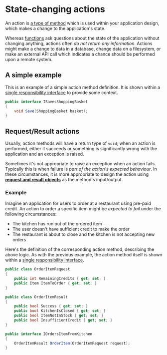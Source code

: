 # State-changing actions
An action is [a type of method] which is used within your application design, which makes a change to the application's state.

Whereas [functions] ask questions about the state of the application without changing anything, actions often *do not return any information*. Actions might make a change to data in a database, change data on a filesystem, or make an external API call which indicates a chance should be performed upon a remote system.

[a type of method]: MethodDesign.md
[functions]: SideEffectFreeFunctions.md

## A simple example
This is an example of a simple action method definition. It is shown within a [single responsibility interface] to provide some context.

```csharp
public interface ISavesShoppingBasket
{
    void Save(ShoppingBasket basket);
}
```

## <a name="request_result"></a>Request/Result actions
Usually, action methods will have a return type of `void`; when an action is performed, either it succeeds or something is significantly wrong with the application and an exception is raised.

Sometimes it's not appropriate to raise an exception when an action fails. Typically this is when failure is *part of the action's expected behaviour*. In these circumstances, it is more appropriate to design the action using [**request and result objects**] as the method's input/output.

[**request and result objects**]: RequestAndResultTypes.md

### Example
Imagine an application for users to order at a restaurant using pre-paid credit. An action to order a specific item might be *expected to fail* under the following circumstances:

* The kitchen has run out of the ordered item
* The user doesn't have sufficient credit to make the order
* The restaurant is about to close and the kitchen is not accepting new orders

Here's the definition of the corresponding action method, describing the above logic. As with the previous example, the action method itself is shown within a [single responsibility interface].

```csharp
public class OrderItemRequest
{
    public int RemainingCredits { get; set; }
    public Item ItemToOrder { get; set; }
}

public class OrderItemResult
{
    public bool Success { get; set; }
    public bool KitchenIsClosed { get; set; }
    public bool ItemNotInStock { get; set; }
    public bool InsufficientCredit { get; set; }
}

public interface IOrdersItemFromKitchen
{
    OrderItemResult OrderItem(OrderItemRequest request);
}
````

[single responsibility interface]: SingleResponsibilityInterfaces.md